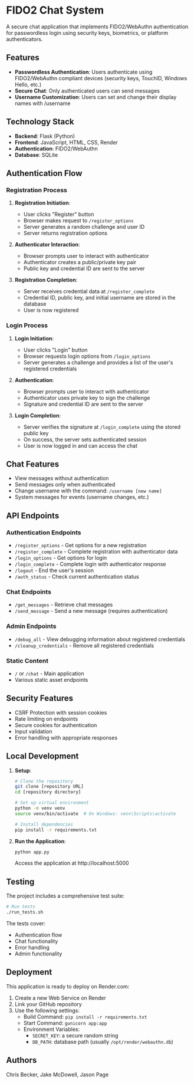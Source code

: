 # FIDO2 Chat System

A secure chat application that implements FIDO2/WebAuthn authentication for passwordless login using security keys, biometrics, or platform authenticators.

## Features

- **Passwordless Authentication**: Users authenticate using FIDO2/WebAuthn compliant devices (security keys, TouchID, Windows Hello, etc.)
- **Secure Chat**: Only authenticated users can send messages
- **Username Customization**: Users can set and change their display names with /username

## Technology Stack

- **Backend**: Flask (Python)
- **Frontend**: JavaScript, HTML, CSS, Render 
- **Authentication**: FIDO2/WebAuthn
- **Database**: SQLite

## Authentication Flow

### Registration Process

1. **Registration Initiation**:
   - User clicks "Register" button
   - Browser makes request to `/register_options`
   - Server generates a random challenge and user ID
   - Server returns registration options

2. **Authenticator Interaction**:
   - Browser prompts user to interact with authenticator
   - Authenticator creates a public/private key pair
   - Public key and credential ID are sent to the server

3. **Registration Completion**:
   - Server receives credential data at `/register_complete`
   - Credential ID, public key, and initial username are stored in the database
   - User is now registered

### Login Process

1. **Login Initiation**:
   - User clicks "Login" button
   - Browser requests login options from `/login_options`
   - Server generates a challenge and provides a list of the user's registered credentials

2. **Authentication**:
   - Browser prompts user to interact with authenticator
   - Authenticator uses private key to sign the challenge
   - Signature and credential ID are sent to the server

3. **Login Completion**:
   - Server verifies the signature at `/login_complete` using the stored public key
   - On success, the server sets authenticated session
   - User is now logged in and can access the chat

## Chat Features

- View messages without authentication
- Send messages only when authenticated
- Change username with the command: `/username [new name]`
- System messages for events (username changes, etc.)

## API Endpoints

### Authentication Endpoints
- `/register_options` - Get options for a new registration
- `/register_complete` - Complete registration with authenticator data
- `/login_options` - Get options for login
- `/login_complete` - Complete login with authenticator response
- `/logout` - End the user's session
- `/auth_status` - Check current authentication status

### Chat Endpoints
- `/get_messages` - Retrieve chat messages
- `/send_message` - Send a new message (requires authentication)

### Admin Endpoints
- `/debug_all` - View debugging information about registered credentials
- `/cleanup_credentials` - Remove all registered credentials

### Static Content
- `/` or `/chat` - Main application
- Various static asset endpoints

## Security Features

- CSRF Protection with session cookies
- Rate limiting on endpoints
- Secure cookies for authentication
- Input validation
- Error handling with appropriate responses

## Local Development

1. **Setup**:
   ```bash
   # Clone the repository
   git clone [repository URL]
   cd [repository directory]
   
   # Set up virtual environment
   python -m venv venv
   source venv/bin/activate  # On Windows: venv\Scripts\activate
   
   # Install dependencies
   pip install -r requirements.txt
   ```

2. **Run the Application**:
   ```bash
   python app.py
   ```
   Access the application at http://localhost:5000

## Testing

The project includes a comprehensive test suite:

```bash
# Run tests
./run_tests.sh
```

The tests cover:
- Authentication flow
- Chat functionality
- Error handling
- Admin functionality

## Deployment

This application is ready to deploy on Render.com:

1. Create a new Web Service on Render
2. Link your GitHub repository
3. Use the following settings:
   - Build Command: `pip install -r requirements.txt`
   - Start Command: `gunicorn app:app`
   - Environment Variables: 
     - `SECRET_KEY`: a secure random string
     - `DB_PATH`: database path (usually `/opt/render/webauthn.db`)


## Authors

Chris Becker, Jake McDowell, Jason Page
